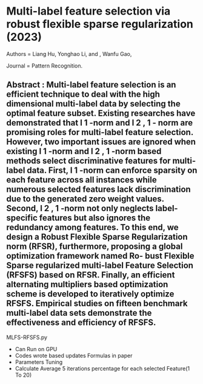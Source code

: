 # Multi-label feature selection via robust flexible sparse regularization (2023)

Authors = Liang Hu, Yonghao Li, and , Wanfu Gao,

Journal = Pattern Recognition.

Abstract :
Multi-label feature selection is an efficient technique to deal with the high dimensional multi-label data by selecting the optimal feature subset. Existing researches have demonstrated that l 1 -norm and l 2 , 1 - norm are promising roles for multi-label feature selection. However, two important issues are ignored when existing l 1 -norm and l 2 , 1 -norm based methods select discriminative features for multi-label data. First, l 1 -norm can enforce sparsity on each feature across all instances while numerous selected features lack discrimination due to the generated zero weight values. Second, l 2 , 1 -norm not only neglects label- specific features but also ignores the redundancy among features. To this end, we design a Robust Flexible Sparse Regularization norm (RFSR), furthermore, proposing a global optimization framework named Ro- bust Flexible Sparse regularized multi-label Feature Selection (RFSFS) based on RFSR. Finally, an efficient alternating multipliers based optimization scheme is developed to iteratively optimize RFSFS. Empirical studies on fifteen benchmark multi-label data sets demonstrate the effectiveness and efficiency of RFSFS.
-------------------------------------------------------------------------------------------------------------------------------------------------------------------------------------------
MLFS-RFSFS.py
+ Can Run on GPU
+ Codes wrote based updates Formulas in paper
+ Parameters Tuning
+ Calculate Average 5 iterations percentage for each selected Feature(1 To 20)
